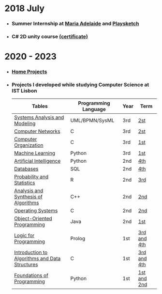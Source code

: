 

# 2018 July
  - ### Summer Internship at [Maria Adelaide](https://mariaadelaide.com/) and [Playsketch](http://playsketch.net/)
  - ### C# 2D unity course [(certificate)](https://udemy-certificate.s3.amazonaws.com/pdf/UC-d7553e16-cd48-4367-a447-73e2f10a2d3a.pdf)


# 2020 - 2023
-   ### [Home Projects](https://github.com/JARCosta/home-projects-public)

-   ### Projects I developed while studying Computer Science at IST Lisbon

    | Tables        |Programming Language| Year  | Term |
    | ------------- | ----- | ----- | ---- |
    |[Systems Analysis and Modeling](https://github.com/JARCosta/AMS)     		|UML/BPMN/SysML	|3rd    |[2st](https://fenix.tecnico.ulisboa.pt/disciplinas/Mod/2022-2023/1-semestre)   |
    |[Computer Networks](https://github.com/JARCosta/RC)											|C							|3rd    |[2st](https://fenix.tecnico.ulisboa.pt/disciplinas/RC-3/2022-2023/1-semestre)   |
    |[Computer Organization](https://github.com/JARCosta/OC)     							|C							|3rd    |[1st](https://fenix.tecnico.ulisboa.pt/disciplinas/OC/2022-2023/1-semestre)   |
    |[Machine Learning](https://github.com/JARCosta/ML)     									|Python					|3rd    |[1st](https://fenix.tecnico.ulisboa.pt/disciplinas/Apre2/2022-2023/1-semestre)   |
    |[Artificial Intelligence](https://github.com/JARCosta/IA)   				  		|Python					|2nd    |[4th](https://fenix.tecnico.ulisboa.pt/disciplinas/IArt3/2021-2022/2-semestre)   |
    |[Databases](https://github.com/JARCosta/BD)                 				 	 		|SQL   					|2nd    |[4th](https://fenix.tecnico.ulisboa.pt/disciplinas/BD2/2021-2022/2-semestre)     |
    |[Probability and Statistics](https://github.com/JARCosta/PE)  						|R     					|2nd    |[3rd](https://fenix.tecnico.ulisboa.pt/disciplinas/PEstatisticad3/2021-2022/2-semestre)   |
    |[Analysis and Synthesis of Algorithms](https://github.com/JARCosta/ASA)  |C++   					|2nd    |[2nd](https://fenix.tecnico.ulisboa.pt/disciplinas/ASA2/2021-2022/1-semestre)   |
    |[Operating Systems](https://github.com/JARCosta/SO)           						|C     					|2nd    |[2nd](https://fenix.tecnico.ulisboa.pt/disciplinas/SO2/2021-2022/1-semestre)   |
    |[Object-Oriented Programming](https://github.com/JARCosta/PO) 						|Java  					|2nd    |[1st](https://fenix.tecnico.ulisboa.pt/disciplinas/PO2/2021-2022/1-semestre)   |
    |[Logic for Programming](https://github.com/JARCosta/LP)       						|Prolog					|1st    |[3rd and 4th](https://fenix.tecnico.ulisboa.pt/disciplinas/LP511132646/2020-2021/2-semestre)   |
    |[Introduction to Algorithms and Data Structures](https://github.com/JARCosta/IAED)|C     |1st    |[3rd and 4th](https://fenix.tecnico.ulisboa.pt/disciplinas/IAED1011132646/2020-2021/2-semestre)   |
    |[Foundations of Programming](https://github.com/JARCosta/FP) 						|Python					|1st    |[1st and 2nd](https://fenix.tecnico.ulisboa.pt/disciplinas/FP179577/2020-2021/1-semestre)   |
